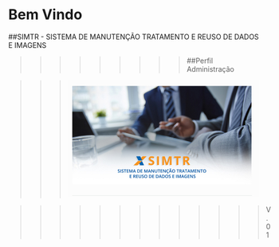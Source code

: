 












# Bem Vindo 

##SIMTR - SISTEMA DE MANUTENÇÃO TRATAMENTO E REUSO DE DADOS E IMAGENS

>>>>>>>>> ##Perfil Administração 






>>> ![](img/capa1.png)

>>>>>>>>>>>>>V. 01

